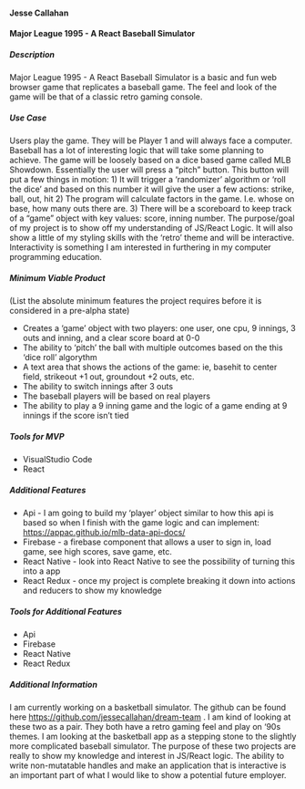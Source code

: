 #### Jesse Callahan

#### Major League 1995 - A React Baseball Simulator

##### Description
Major League 1995 - A React Baseball Simulator is a basic and fun web browser game that replicates a baseball game. The feel and look of the game will be that of a classic retro gaming console. 

##### Use Case
Users play the game. They will be Player 1 and will always face a computer. Baseball has a lot of interesting logic that will take some planning to achieve. The game will be loosely based on a dice based game called MLB Showdown. Essentially the user will press a “pitch” button. This button will put a few things in motion: 1) It will trigger a ‘randomizer’ algorithm or ‘roll the dice’ and based on this number it will give the user a few actions: strike, ball, out, hit 2) The program will calculate factors in the game. I.e. whose on base, how many outs there are. 3) There will be a scoreboard to keep track of a “game” object with key values: score, inning number. The purpose/goal of my project is to show off my understanding of JS/React Logic. It will also show a little of my styling skills with the ‘retro’ theme and will be interactive. Interactivity is something I am interested in furthering in my computer programming education. 

##### Minimum Viable Product
(List the absolute minimum features the project requires before it is considered in a pre-alpha state)
 * Creates a ‘game’ object with two players: one user, one cpu, 9 innings, 3 outs and inning, and a clear score board at 0-0 
 * The ability to ‘pitch’ the ball with multiple outcomes based on the this ‘dice roll’ algorythm
 * A text area that shows the actions of the game: ie, basehit to center field, strikeout +1 out, groundout +2 outs, etc. 
 * The ability to switch innings after 3 outs
 * The baseball players will be based on real players 
 * The ability to play a 9 inning game and the logic of a game ending at 9 innings if the score isn’t tied


##### Tools for MVP

 * VisualStudio Code
 * React 


##### Additional Features

 * Api - I am going to build my ‘player’ object similar to how this api is based so when I finish with the game logic and can implement: https://appac.github.io/mlb-data-api-docs/
 * Firebase - a firebase component that allows a user to sign in, load game, see high scores, save game, etc.
 * React Native - look into React Native to see the possibility of turning this into a app 
 * React Redux - once my project is complete breaking it down into actions and reducers to show my knowledge


##### Tools for Additional Features

 * Api 
 * Firebase
 * React Native
 * React Redux

##### Additional Information

I am currently working on a basketball simulator. The github can be found here  https://github.com/jessecallahan/dream-team . I am kind of looking at these two as a pair. They both have a retro gaming feel and play on ‘90s themes. I am looking at the basketball app as a stepping stone to the slightly more complicated baseball simulator. The purpose of these two projects are really to show my knowledge and interest in JS/React logic. The ability to write non-mutatable handles and make an application that is interactive is an important part of what I would like to show a potential future employer. 

